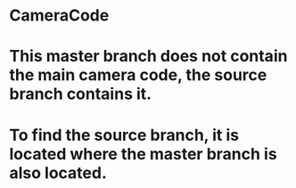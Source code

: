 # CameraCode
# This master branch does not contain the main camera code, the source branch contains it.
# To find the source branch, it is located where the master branch is also located.
